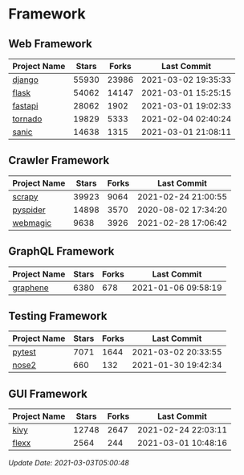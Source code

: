 # Framework

## Web Framework
| Project Name | Stars | Forks | Last Commit |
| ------------ | ----- | ----- | ----------- |
| [django](https://github.com/django/django) | 55930 | 23986 | 2021-03-02 19:35:33 |
| [flask](https://github.com/pallets/flask) | 54062 | 14147 | 2021-03-01 15:25:15 |
| [fastapi](https://github.com/tiangolo/fastapi) | 28062 | 1902 | 2021-03-01 19:02:33 |
| [tornado](https://github.com/tornadoweb/tornado) | 19829 | 5333 | 2021-02-04 02:40:24 |
| [sanic](https://github.com/sanic-org/sanic) | 14638 | 1315 | 2021-03-01 21:08:11 |

## Crawler Framework
| Project Name | Stars | Forks | Last Commit |
| ------------ | ----- | ----- | ----------- |
| [scrapy](https://github.com/scrapy/scrapy) | 39923 | 9064 | 2021-02-24 21:00:55 |
| [pyspider](https://github.com/binux/pyspider) | 14898 | 3570 | 2020-08-02 17:34:20 |
| [webmagic](https://github.com/code4craft/webmagic) | 9638 | 3926 | 2021-02-28 17:06:42 |

## GraphQL Framework
| Project Name | Stars | Forks | Last Commit |
| ------------ | ----- | ----- | ----------- |
| [graphene](https://github.com/graphql-python/graphene) | 6380 | 678 | 2021-01-06 09:58:19 |

## Testing Framework
| Project Name | Stars | Forks | Last Commit |
| ------------ | ----- | ----- | ----------- |
| [pytest](https://github.com/pytest-dev/pytest) | 7071 | 1644 | 2021-03-02 20:33:55 |
| [nose2](https://github.com/nose-devs/nose2) | 660 | 132 | 2021-01-30 19:42:34 |

## GUI Framework
| Project Name | Stars | Forks | Last Commit |
| ------------ | ----- | ----- | ----------- |
| [kivy](https://github.com/kivy/kivy) | 12748 | 2647 | 2021-02-24 22:03:11 |
| [flexx](https://github.com/flexxui/flexx) | 2564 | 244 | 2021-03-01 10:48:16 |

*Update Date: 2021-03-03T05:00:48*